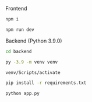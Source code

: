 Frontend
```sh
npm i

npm run dev
```

Backend (Python 3.9.0)
```sh
cd backend

py -3.9 -m venv venv

venv/Scripts/activate

pip install -r requirements.txt

python app.py
```
